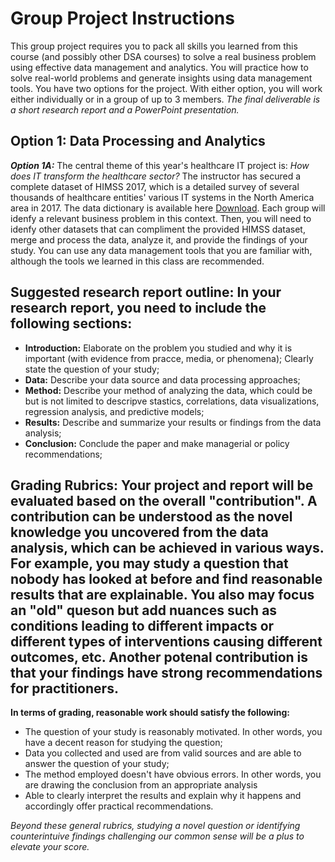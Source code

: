 # **Group Project Instructions** 

This group project requires you to pack all skills you learned from this course (and possibly other DSA courses) to solve a real business problem using effective data management and analytics. You will practice how to solve real-world problems and generate insights using data management tools. You have two options for the project.  With either option, you will work either individually or in a group of up to 3 members. *The final deliverable is a short research report and a PowerPoint presentation.*

## **Option 1: Data Processing and Analytics**

***Option 1A:*** The central theme of this year's healthcare IT project is: *How does IT transform the healthcare sector?* The instructor has secured a complete dataset of HIMSS 2017, which is a detailed survey of several thousands of healthcare entities' various IT systems in the North America area in 2017. The data dictionary is available here [Download](https://clemson.instructure.com/courses/253766/files/25176077/download?download_frd=1). Each group will idenfy a relevant business problem in this context. Then, you will need to idenfy other datasets that can compliment the provided HIMSS dataset, merge and process the data, analyze it, and provide the findings of your study. You can use any data management tools that you are familiar with, although the tools we learned in this class are recommended. 

## **Suggested research report outline:** In your research report, you need to include the following sections: 

- **Introduction:** Elaborate on the problem you studied and why it is important (with evidence from pracce, media, or phenomena); Clearly state the question of your study;
- **Data:** Describe your data source and data processing approaches; 
- **Method:** Describe your method of analyzing the data, which could be but is not limited to descripve stastics, correlations, data visualizations, regression analysis, and predictive models; 
- **Results:** Describe and summarize your results or findings from the data analysis; 
- **Conclusion:** Conclude the paper and make managerial or policy recommendations; 

## **Grading Rubrics:** Your project and report will be evaluated based on the overall "contribution". A contribution can be understood as the novel knowledge you uncovered from the data analysis, which can be achieved in various ways. For example, you may study a question that nobody has looked at before and find reasonable results that are explainable. You also may focus an "old" queson but add nuances such as conditions leading to different impacts or different types of interventions causing different outcomes, etc. Another  potenal contribution is that your findings have strong recommendations for practitioners.

**In terms of grading, reasonable work should satisfy the following:**

- The question of your study is reasonably motivated. In other words, you have a decent reason for studying the question; 
- Data you collected and used are from valid sources and are able to answer the question of your study; 
- The method employed doesn't have obvious errors. In other words, you are drawing the conclusion from an appropriate analysis 
- Able to clearly interpret the results and explain why it happens and accordingly offer practical recommendations.

*Beyond these general rubrics, studying a novel question or identifying counterintuive findings challenging our common sense will be a plus to elevate your score.*
